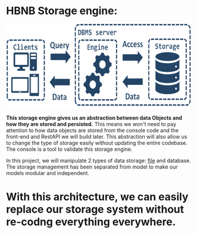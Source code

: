 # HBNB Storage engine:

<img src="../../images/engine.png" width="1080" height="229">

**This storage engine gives us an abstraction between data Objects and how they are stored and persisted.**
  This means we won't need to pay attention to how data objects are stored from the console code and the front-end and RestAPI we will build later. This abstraction will also   allow us to change the type of storage easily without updating the entire codebase. The console is a tool to validate this storage engine.

In this project, we will manipulate 2 types of data storage: [file](./object.json) and database. The storage management has been separated from model to make our models modular and independent. 

# With this architecture, we can easily replace our storage system without re-codng everything everywhere.

